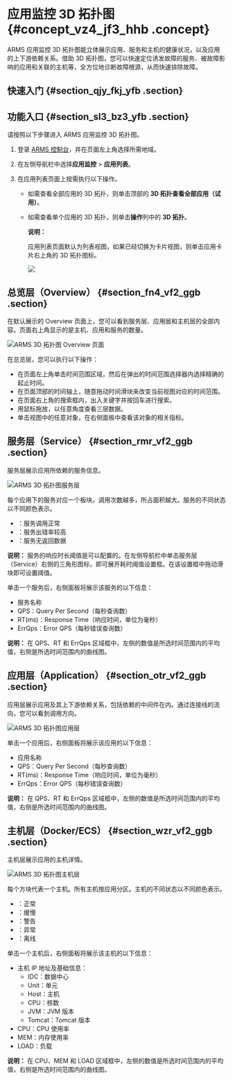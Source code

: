 # 应用监控 3D 拓扑图 {#concept_vz4_jf3_hhb .concept}

ARMS 应用监控 3D 拓扑图能立体展示应用、服务和主机的健康状况，以及应用的上下游依赖关系。借助 3D 拓扑图，您可以快速定位诱发故障的服务、被故障影响的应用和关联的主机等，全方位地诊断故障根源，从而快速排除故障。

## 快速入门 {#section_qjy_fkj_yfb .section}

## 功能入口 {#section_sl3_bz3_yfb .section}

请按照以下步骤进入 ARMS 应用监控 3D 拓扑图。

1.  登录 [ARMS 控制台](https://arms-ap-southeast-1.console.aliyun.com/#/home)，并在页面左上角选择所需地域。
2.  在左侧导航栏中选择**应用监控** \> **应用列表**。

3.  在应用列表页面上按需执行以下操作。

    -   如需查看全部应用的 3D 拓扑，则单击顶部的 **3D 拓扑查看全部应用（试用）**。

    -   如需查看单个应用的 3D 拓扑，则单击**操作**列中的 **3D 拓扑**。

        **说明：** 

        应用列表页面默认为列表视图，如果已经切换为卡片视图，则单击应用卡片右上角的 3D 拓扑图标。

        ![](http://static-aliyun-doc.oss-cn-hangzhou.aliyuncs.com/assets/img/152248/155420505643100_zh-CN.png) 


## 总览层（Overview） {#section_fn4_vf2_ggb .section}

在默认展示的 Overview 页面上，您可以看到服务层、应用层和主机层的全部内容。页面右上角显示的是主机、应用和服务的数量。

 ![](images/43101_zh-CN.png "ARMS 3D 拓扑图 Overview 页面") 

在总览层，您可以执行以下操作：

-   在页面左上角单击时间范围区域，然后在弹出的时间范围选择器内选择精确的起止时间。
-   在页面顶部的时间轴上，随意拖动时间滑块来改变当前视图对应的时间范围。
-   在页面右上角的搜索框内，出入关键字并按回车进行搜索。
-   用鼠标拖放，以任意角度查看三层数据。
-   单击视图中的任意对象，在右侧面板中查看该对象的相关指标。

## 服务层（Service） {#section_rmr_vf2_ggb .section}

服务层展示应用所依赖的服务信息。

 ![](images/43102_zh-CN.png "ARMS 3D 拓扑图服务层") 

每个应用下的服务对应一个板块。调用次数越多，所占面积越大。服务的不同状态以不同颜色表示。

-   ：服务调用正常
-   ：服务出错率较高
-   ：服务无返回数据

**说明：** 服务的响应时长阈值是可以配置的。在左侧导航栏中单击服务层（Service）右侧的三角形图标，即可展开耗时阈值设置框。在该设置框中拖动滑块即可设置阈值。

单击一个服务后，右侧面板将展示该服务的以下信息：

-   服务名称
-   QPS：Query Per Second（每秒查询数）
-   RT\(ms\)：Response Time（响应时间，单位为毫秒）
-   ErrQps：Error QPS（每秒错误查询数）

**说明：** 在 QPS、RT 和 ErrQps 区域框中，左侧的数值是所选时间范围内的平均值，右侧是所选时间范围内的曲线图。

## 应用层（Application） {#section_otr_vf2_ggb .section}

应用层展示应用及其上下游依赖关系，包括依赖的中间件在内。通过连接线的流向，您可以看到调用方向。

 ![](images/43104_zh-CN.png "ARMS 3D 拓扑图应用层") 

单击一个应用后，右侧面板将展示该应用的以下信息：

-   应用名称
-   QPS：Query Per Second（每秒查询数）
-   RT\(ms\)：Response Time（响应时间，单位为毫秒）
-   ErrQps：Error QPS（每秒错误查询数）

**说明：** 在 QPS、RT 和 ErrQps 区域框中，左侧的数值是所选时间范围内的平均值，右侧是所选时间范围内的曲线图。

## 主机层（Docker/ECS） {#section_wzr_vf2_ggb .section}

主机层展示应用的主机详情。

 ![](images/43105_zh-CN.png "ARMS 3D 拓扑图主机层") 

每个方块代表一个主机。所有主机按应用分区。主机的不同状态以不同颜色表示。

-   ：正常
-   ：缓慢
-   ：警告
-   ：异常
-   ：离线

单击一个主机后，右侧面板将展示该主机的以下信息：

-   主机 IP 地址及基础信息：
    -   IDC：数据中心
    -   Unit：单元
    -   Host：主机
    -   CPU：核数
    -   JVM：JVM 版本
    -   Tomcat：Tomcat 版本
-   CPU：CPU 使用率
-   MEM：内存使用率
-   LOAD：负载

**说明：** 在 CPU、MEM 和 LOAD 区域框中，左侧的数值是所选时间范围内的平均值，右侧是所选时间范围内的曲线图。


